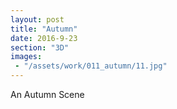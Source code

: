 ```yaml
---
layout: post
title: "Autumn"
date: 2016-9-23
section: "3D"
images:
 - "/assets/work/011_autumn/11.jpg"
---
```


An Autumn Scene
